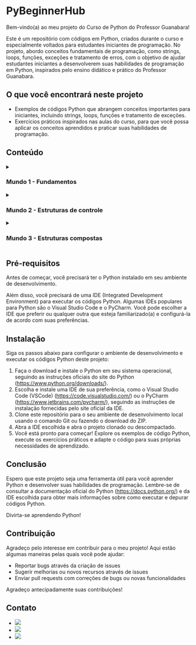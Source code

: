 <h1>PyBeginnerHub</h1>

<p>Bem-vindo(a) ao meu projeto do Curso de Python do Professor Guanabara!</p>
<p>Este é um repositório com códigos em Python, criados durante o curso e especialmente voltados para estudantes iniciantes de programação. No projeto, abordo conceitos fundamentais de programação, como strings, loops, funções, exceções e tratamento de erros, com o objetivo de ajudar estudantes iniciantes a desenvolverem suas habilidades de programação em Python, inspirados pelo ensino didático e prático do Professor Guanabara.</p>

<h2>O que você encontrará neste projeto</h2>

<ul>
  <li>Exemplos de códigos Python que abrangem conceitos importantes para iniciantes, incluindo strings, loops, funções e tratamento de exceções.</li>
  <li>Exercícios práticos inspirados nas aulas do curso, para que você possa aplicar os conceitos aprendidos e praticar suas habilidades de programação.</li>
</ul>

<h2>Conteúdo</h2>
<details>
  <summary><h3>Mundo 1 - Fundamentos</h3></summary>
  <ul>
    <li><details>
      <summary>Conhecendo a linguagem</summary>
      <ul>
        <li><a href="https://github.com/brunombs/Exercicios-Python/blob/main/Mundo%201/Aula%201-5%20-%20Conhecendo%20a%20linguagem/001 - Deixando tudo pronto.py">01 - Deixando tudo pronto</a></li>
        <li><a href="https://github.com/brunombs/Exercicios-Python/blob/main/Mundo%201/Aula%201-5%20-%20Conhecendo%20a%20linguagem/002 - Respondendo ao usuário.py">02 - Respondendo ao usuário</a></li>
      </ul>
    </details></li>
    <li><details>
      <summary>Primeiros passos</summary>
      <ul>
        <li><a href="https://github.com/brunombs/Exercicios-Python/tree/main/Mundo%201/Aula%206%20-%20Primeiros%20Passos/003 - Somando dois números.py">03 - Somando dois números</a></li>
        <li><a href="https://github.com/brunombs/Exercicios-Python/tree/main/Mundo%201/Aula%206%20-%20Primeiros%20Passos/004 - Dissecando uma variável.py">04 - Dissecando uma variável</a></li>
      </ul>
    </details></li>
    <li><details>
      <summary>Cálculos e operações</summary>
      <ul>
        <li><a href="https://github.com/brunombs/Exercicios-Python/blob/main/Mundo%201/Aula%207%20-%20Operadores%20aritm%C3%A9ticos/005 - Antecessor e sucessor.py">05 - Antecessor e sucessor</a></li>
        <li><a href="https://github.com/brunombs/Exercicios-Python/blob/main/Mundo%201/Aula%207%20-%20Operadores%20aritm%C3%A9ticos/006 - Dobro, triplo e raiz quadrada.py">06 - Dobro, triplo e raiz quadrada</a></li>
        <li><a href="https://github.com/brunombs/Exercicios-Python/blob/main/Mundo%201/Aula%207%20-%20Operadores%20aritm%C3%A9ticos/007 - Média aritmética.py">07 - Média aritmética</a></li>
        <li><a href="https://github.com/brunombs/Exercicios-Python/blob/main/Mundo%201/Aula%207%20-%20Operadores%20aritm%C3%A9ticos/008 - Conversor de medidas.py">08 - Conversor de medidas</a></li>
        <li><a href="https://github.com/brunombs/Exercicios-Python/blob/main/Mundo%201/Aula%207%20-%20Operadores%20aritm%C3%A9ticos/009 - Tabuada.py">09 - Tabuada</a></li>
        <li><a href="https://github.com/brunombs/Exercicios-Python/blob/main/Mundo%201/Aula%207%20-%20Operadores%20aritm%C3%A9ticos/010%20-%20Conversor%20de%20moedas.py">010 - Conversor de moedas</a></li>
        <li><a href="https://github.com/brunombs/Exercicios-Python/blob/main/Mundo%201/Aula%207%20-%20Operadores%20aritm%C3%A9ticos/011%20-%20Pintando%20parede.py">011 - Pintando parede</a></li>
        <li><a href="https://github.com/brunombs/Exercicios-Python/blob/main/Mundo%201/Aula%207%20-%20Operadores%20aritm%C3%A9ticos/012%20-%20Calculando%20descontos.py">012 - Calculando descontos</a></li>
        <li><a href="https://github.com/brunombs/Exercicios-Python/blob/main/Mundo%201/Aula%207%20-%20Operadores%20aritm%C3%A9ticos/013%20-%20Reajuste%20salarial.py">013 - Reajuste salarial</a></li>
        <li><a href="https://github.com/brunombs/Exercicios-Python/blob/main/Mundo%201/Aula%207%20-%20Operadores%20aritm%C3%A9ticos/014%20-%20Conversor%20de%20temperatura.py">014 - Conversor de temperaturas</a></li>
        <li><a href="https://github.com/brunombs/Exercicios-Python/blob/main/Mundo%201/Aula%207%20-%20Operadores%20aritm%C3%A9ticos/015%20-%20Aluguel%20de%20carro.py">015 - Aluguel de carros</a></li>
      </ul>
    </details></li>
    <li><details>
        <summary>Módulos</summary>
        <ul>
          <li><a href="https://github.com/brunombs/Exercicios-Python/blob/main/Mundo%201/Aula%208%20-%20Utilizando%20m%C3%B3dulos/016%20-%20Quebrando%20um%20n%C3%BAmero.py">016 - Quebrando um número</a></li>
          <li><a href="https://github.com/brunombs/Exercicios-Python/blob/main/Mundo%201/Aula%208%20-%20Utilizando%20m%C3%B3dulos/017%20-%20Catetos%20e%20hipotenusa.py">017 - Catetos e hipotenusa</a></li>
          <li><a href="https://github.com/brunombs/Exercicios-Python/blob/main/Mundo%201/Aula%208%20-%20Utilizando%20m%C3%B3dulos/018%20-%20Seno%2C%20cosseno%20e%20tangente.py">018 - Seno, cosseno e tangente</a></li>
          <li><a href="https://github.com/brunombs/Exercicios-Python/blob/main/Mundo%201/Aula%208%20-%20Utilizando%20m%C3%B3dulos/019%20-%20Sorteando%20um%20item%20da%20lista.py">019 - Sorteando um item na lista</a></li>
          <li><a href="https://github.com/brunombs/Exercicios-Python/blob/main/Mundo%201/Aula%208%20-%20Utilizando%20m%C3%B3dulos/020%20-%20Sorteando%20uma%20ordem%20na%20lista.py">020 - Sorteando uma ordem na lista</a></li>
            <li><a href="https://github.com/brunombs/Exercicios-Python/blob/main/Mundo%201/Aula%208%20-%20Utilizando%20m%C3%B3dulos/021%20-%20Tocando%20um%20MP3.py">021 - Tocando um MP3</a></li>
        </ul>
    </details></li>
    <li><details>
        <summary>Strings</summary>
        <ul>
          <li><a href="https://github.com/brunombs/Exercicios-Python/blob/main/Mundo%201/Aula%209%20-%20Manipulando%20strings/022%20-%20Analisador%20de%20textos.py">022 - Analisador de textos</a></li>
          <li><a href="https://github.com/brunombs/Exercicios-Python/blob/main/Mundo%201/Aula%209%20-%20Manipulando%20strings/023%20-%20Separando%20d%C3%ADgitos%20de%20um%20n%C3%BAmero.py">023 - Separando dígitos de um número</a></li>
          <li><a href="https://github.com/brunombs/Exercicios-Python/blob/main/Mundo%201/Aula%209%20-%20Manipulando%20strings/024%20-%20Verificando%20as%20primeiras%20letras%20de%20um%20texto.py">024 - Verificando as primeiras letras de um texto</a></li>
          <li><a href="https://github.com/brunombs/Exercicios-Python/blob/main/Mundo%201/Aula%209%20-%20Manipulando%20strings/025%20-%20Procurando%20uma%20string%20dentro%20de%20outra.py">025 - Procurando uma string dentro de outra</a></li>
          <li><a href="https://github.com/brunombs/Exercicios-Python/blob/main/Mundo%201/Aula%209%20-%20Manipulando%20strings/026%20-%20Primeira%20e%20%C3%BAltima%20ocorr%C3%AAncia%20de%20uma%20string.py">026 - Primeira e última ocorrência de uma string</a></li>
          <li><a href="https://github.com/brunombs/Exercicios-Python/blob/main/Mundo%201/Aula%209%20-%20Manipulando%20strings/027%20-%20Primeiro%20e%20%C3%BAltimo%20nome%20de%20uma%20pessoa.py">027 - Primeiro e último nome de uma pessoa</a></li>
        </ul>        
    </details></li>
    <li><details>
        <summary>Estruturas condicionais</summary>
        <ul>
          <li><a href="https://github.com/brunombs/Exercicios-Python/blob/main/Mundo%201/Aula%2010%20-%20Iniciando%20condi%C3%A7%C3%A3o/028%20-%20Jogo%20da%20Adivinha%C3%A7%C3%A3o%20v1.0.py">028 - Jogo da Adivinhação v1.0</a></li>
          <li><a href="https://github.com/brunombs/Exercicios-Python/blob/main/Mundo%201/Aula%2010%20-%20Iniciando%20condi%C3%A7%C3%A3o/029%20-%20Radar%20eletr%C3%B4nico.py">029 - Radar eletrônico</a></li>
          <li><a href="https://github.com/brunombs/Exercicios-Python/blob/main/Mundo%201/Aula%2010%20-%20Iniciando%20condi%C3%A7%C3%A3o/030%20-%20Par%20ou%20%C3%ADmpar%3F.py">030 - Par ou ímpar?</a></li>
          <li><a href="https://github.com/brunombs/Exercicios-Python/blob/main/Mundo%201/Aula%2010%20-%20Iniciando%20condi%C3%A7%C3%A3o/031%20-%20Custo%20da%20viagem.py">031 - Custo da viagem</a></li>
          <li><a href="https://github.com/brunombs/Exercicios-Python/blob/main/Mundo%201/Aula%2010%20-%20Iniciando%20condi%C3%A7%C3%A3o/032%20-%20Ano%20bissexto.py">032 - Ano bissexto</a></li>
          <li><a href="https://github.com/brunombs/Exercicios-Python/blob/main/Mundo%201/Aula%2010%20-%20Iniciando%20condi%C3%A7%C3%A3o/033%20-%20Maior%20e%20menor%20valores.py">033 - Maior e menor valores</a></li>
          <li><a href="https://github.com/brunombs/Exercicios-Python/blob/main/Mundo%201/Aula%2010%20-%20Iniciando%20condi%C3%A7%C3%A3o/034%20-%20Aumentos%20m%C3%BAltiplos.py">034 - Aumentos múltiplos</a></li>
          <li><a href="https://github.com/brunombs/Exercicios-Python/blob/main/Mundo%201/Aula%2010%20-%20Iniciando%20condi%C3%A7%C3%A3o/035%20-%20Analisando%20tri%C3%A2ngulo%20v1.0.py">035 - Analisando triângulo v1.0</a></li>
        </ul>              
    </details></li>
</details>
<details>
<summary><h3>Mundo 2 - Estruturas de controle</h3></summary>
    <ul>
      <li><details>
        <summary>Condições em Python (if, elif, else...)</summary>
        <ul>
          <li><a href="https://github.com/brunombs/Exercicios-Python/blob/main/Mundo%202/Aula%2012%20-%20Condi%C3%A7%C3%B5es%20aninhadas/036%20-%20Aprovando%20empr%C3%A9stimo.py">036 - Aprovando empréstimo</a></li>
          <li><a href="https://github.com/brunombs/Exercicios-Python/blob/main/Mundo%202/Aula%2012%20-%20Condi%C3%A7%C3%B5es%20aninhadas/037%20-%20Conversor%20de%20bases%20num%C3%A9ricas.py">037 - Conversor de bases numéricas</a></li>
          <li><a href="https://github.com/brunombs/Exercicios-Python/blob/main/Mundo%202/Aula%2012%20-%20Condi%C3%A7%C3%B5es%20aninhadas/038%20-%20Comparando%20n%C3%BAmeros.py">038 - Comparando números</a></li>
          <li><a href="https://github.com/brunombs/Exercicios-Python/blob/main/Mundo%202/Aula%2012%20-%20Condi%C3%A7%C3%B5es%20aninhadas/039%20-%20Alistamento%20militar.py">0039 - Alistamento militar</a></li>
          <li><a href="https://github.com/brunombs/Exercicios-Python/blob/main/Mundo%202/Aula%2012%20-%20Condi%C3%A7%C3%B5es%20aninhadas/040%20-%20Aquele%20cl%C3%A1ssico%20da%20m%C3%A9dia.py">040 - Aquele clássico da média</a></li>
          <li><a href="https://github.com/brunombs/Exercicios-Python/blob/main/Mundo%202/Aula%2012%20-%20Condi%C3%A7%C3%B5es%20aninhadas/041%20-%20Classificando%20atletas.py">041 - Classificando atletas</a></li>
          <li><a href="https://github.com/brunombs/Exercicios-Python/blob/main/Mundo%202/Aula%2012%20-%20Condi%C3%A7%C3%B5es%20aninhadas/042%20-%20Analisando%20tri%C3%A2ngulos%20v2.0.py">042 - Analisando triângulos v2.0</a></li>
          <li><a href="https://github.com/brunombs/Exercicios-Python/blob/main/Mundo%202/Aula%2012%20-%20Condi%C3%A7%C3%B5es%20aninhadas/043%20-%20%C3%8Dndice%20de%20Massa%20Corporal.py">043 - Índice de Massa Corporal</a></li>
          <li><a href="https://github.com/brunombs/Exercicios-Python/blob/main/Mundo%202/Aula%2012%20-%20Condi%C3%A7%C3%B5es%20aninhadas/044%20-%20Gerenciador%20de%20pagamentos.py">044 - Gerenciador de pagamentos</a></li>
          <li><a href="https://github.com/brunombs/Exercicios-Python/blob/main/Mundo%202/Aula%2012%20-%20Condi%C3%A7%C3%B5es%20aninhadas/045%20-%20GAME%20Pedra%20Papel%20e%20Tesoura.py">045 - GAME: Pedra, Papel e Tesoura</a></li>           
        </ul>
        </details></li>
        <li><details>
          <summary>Repetiçõe em Python (for)</summary>
          <ul>
            <li><a href="https://github.com/brunombs/Exercicios-Python/blob/main/Mundo%202/Aula%2013%20-%20Repeti%C3%A7%C3%B5es%20for/046%20-%20Contagem%20regressiva.py">046 - Contagem regressiva</a></li>
            <li><a href="https://github.com/brunombs/Exercicios-Python/blob/main/Mundo%202/Aula%2013%20-%20Repeti%C3%A7%C3%B5es%20for/047%20-%20Contagem%20de%20pares.py">047 - Contagem de pares</a></li>
            <li><a href="https://github.com/brunombs/Exercicios-Python/blob/main/Mundo%202/Aula%2013%20-%20Repeti%C3%A7%C3%B5es%20for/048%20-%20Soma%20%C3%ADmpares%20m%C3%BAltiplos%20de%20tr%C3%AAs.py">048 - Soma ímpares múltiplos de três</a></li>
            <li><a href="https://github.com/brunombs/Exercicios-Python/blob/main/Mundo%202/Aula%2013%20-%20Repeti%C3%A7%C3%B5es%20for/049%20-%20Tabuada%20v2.0.py">049 - Tabuada v2.0</a></li>
            <li><a href="https://github.com/brunombs/Exercicios-Python/blob/main/Mundo%202/Aula%2013%20-%20Repeti%C3%A7%C3%B5es%20for/050%20-%20Soma%20dos%20pares.py">050 - Soma dos pares</a></li>
            <li><a href="https://github.com/brunombs/Exercicios-Python/blob/main/Mundo%202/Aula%2013%20-%20Repeti%C3%A7%C3%B5es%20for/051%20-%20Progress%C3%A3o%20Aritm%C3%A9tica.py">051 - Progressão Aritmética</a></li>
            <li><a href="https://github.com/brunombs/Exercicios-Python/blob/main/Mundo%202/Aula%2013%20-%20Repeti%C3%A7%C3%B5es%20for/052%20-%20N%C3%BAmeros%20primos.py">052 - Números primos</a></li>
            <li><a href="https://github.com/brunombs/Exercicios-Python/blob/main/Mundo%202/Aula%2013%20-%20Repeti%C3%A7%C3%B5es%20for/053%20-%20Detector%20de%20pal%C3%ADndromo.py">053 - Detector de palíndromo</a></li>
            <li><a href="https://github.com/brunombs/Exercicios-Python/blob/main/Mundo%202/Aula%2013%20-%20Repeti%C3%A7%C3%B5es%20for/054%20-%20Grupo%20da%20maioridade.py">054 - Grupo da maioridade</a></li>
            <li><a href="https://github.com/brunombs/Exercicios-Python/blob/main/Mundo%202/Aula%2013%20-%20Repeti%C3%A7%C3%B5es%20for/055%20-%20Maior%20e%20menor%20da%20sequ%C3%AAncia.py">055 - Maior e menor da sequência</a></li>
            <li><a href="https://github.com/brunombs/Exercicios-Python/blob/main/Mundo%202/Aula%2013%20-%20Repeti%C3%A7%C3%B5es%20for/056%20-%20Analisador%20completo.py">056 - Analisador completo</a></li>
        </ul>        
        </details></li>
        <li><details>
        <summary>Repetições em Python (while)</summary>
        <ul>
            <li><a href="https://github.com/brunombs/Exercicios-Python/blob/main/Mundo%202/Aula%2014%20-%20Repeti%C3%A7%C3%B5es%20while/057%20-%20Valida%C3%A7%C3%A3o%20de%20dados.py">057 - Validação de dados</a></li>
            <li><a href="https://github.com/brunombs/Exercicios-Python/blob/main/Mundo%202/Aula%2014%20-%20Repeti%C3%A7%C3%B5es%20while/058%20-%20Jogo%20da%20adivinha%C3%A7%C3%A3o%20v2.0.py">058 - Jogo da adivinhação v2.0</a></li>
            <li><a href="https://github.com/brunombs/Exercicios-Python/blob/main/Mundo%202/Aula%2014%20-%20Repeti%C3%A7%C3%B5es%20while/059%20-%20Criando%20um%20menu%20de%20op%C3%A7%C3%B5es.py">059 - Criando um menu de opções</a></li>
            <li><a href="https://github.com/brunombs/Exercicios-Python/blob/main/Mundo%202/Aula%2014%20-%20Repeti%C3%A7%C3%B5es%20while/060%20-%20C%C3%A1lculo%20do%20fatorial.py">060 - Cálculo do fatorial</a></li>
            <li><a href="https://github.com/brunombs/Exercicios-Python/blob/main/Mundo%202/Aula%2014%20-%20Repeti%C3%A7%C3%B5es%20while/061%20-%20Progress%C3%A3o%20aritm%C3%A9tica%20v2.0.py">061 - Progressão aritmética v2.0</a></li>
            <li><a href="https://github.com/brunombs/Exercicios-Python/blob/main/Mundo%202/Aula%2014%20-%20Repeti%C3%A7%C3%B5es%20while/062%20-%20Super%20Progress%C3%A3o%20Aritm%C3%A9tica%20v3.0.py">062 - Super Progressão Aritmética v3.0</a></li>
            <li><a href="https://github.com/brunombs/Exercicios-Python/blob/main/Mundo%202/Aula%2014%20-%20Repeti%C3%A7%C3%B5es%20while/063%20-%20Sequ%C3%AAncia%20de%20Fibonacci%20v1.0.py">063 - Sequência de Fibonacci v1.0</a></li>
            <li><a href="https://github.com/brunombs/Exercicios-Python/blob/main/Mundo%202/Aula%2014%20-%20Repeti%C3%A7%C3%B5es%20while/064%20-%20Tratando%20v%C3%A1rios%20valores%20v1.0.py">064 - Tratando vários valores v1.0</a></li>
            <li><a href="https://github.com/brunombs/Exercicios-Python/blob/main/Mundo%202/Aula%2014%20-%20Repeti%C3%A7%C3%B5es%20while/065%20-%20Maior%20e%20menor%20valores.py">065 - Maior e menor valores</a></li>
            <li><a href="https://github.com/brunombs/Exercicios-Python/blob/main/Mundo%202/Aula%2014%20-%20Repeti%C3%A7%C3%B5es%20while/066%20-%20V%C3%A1rios%20n%C3%BAmeros%20com%20flag.py">066 - Vários números com flag</a></li>
            <li><a href="https://github.com/brunombs/Exercicios-Python/blob/main/Mundo%202/Aula%2014%20-%20Repeti%C3%A7%C3%B5es%20while/067%20-%20Tabuada%20v3.0.py">067 - Tabuada v3.0</a></li>
            <li><a href="https://github.com/brunombs/Exercicios-Python/blob/main/Mundo%202/Aula%2014%20-%20Repeti%C3%A7%C3%B5es%20while/068%20-%20Jogo%20do%20par%20ou%20%C3%ADmpar.py">068 - Jogo do par ou ímpar</a></li>    
            <li><a href="https://github.com/brunombs/Exercicios-Python/blob/main/Mundo%202/Aula%2014%20-%20Repeti%C3%A7%C3%B5es%20while/070%20-%20Estat%C3%ADstica%20de%20produtos.py">070 - Estatística de produtos</a></li>
            <li><a href="https://github.com/brunombs/Exercicios-Python/blob/main/Mundo%202/Aula%2014%20-%20Repeti%C3%A7%C3%B5es%20while/071.2%20-%20Simulador%20de%20caixa%20eletr%C3%B4nico.py">071- Simulador de caixa eletrônico</a></li>
        </ul>             
    </details></li>
</details>
<details>
<summary><h3>Mundo 3 - Estruturas compostas</h3></summary>
        <ul>
        <li><details>
            <summary>Tuplas</summary>
            <ul>
                <li><a href="https://github.com/brunombs/Exercicios-Python/blob/main/Mundo%203/Aula%2016%20-%20Tuplas/072%20-%20N%C3%BAmero%20por%20extenso.py">Exercício Python #072 - Número por extenso</a></li>
                <li><a href="https://github.com/brunombs/Exercicios-Python/blob/main/Mundo%203/Aula%2016%20-%20Tuplas/073%20-%20Tuplas%20com%20times%20de%20futebol.py">Exercício Python #073 - Tuplas com times de futebol</a></li>
                <li><a href="https://github.com/brunombs/Exercicios-Python/blob/main/Mundo%203/Aula%2016%20-%20Tuplas/074%20-%20Maior%20e%20menor%20valores%20em%20tupla.py">Exercício Python #074 - Maior e menor valores em tupla</a></li>
                <li><a href="https://github.com/brunombs/Exercicios-Python/blob/main/Mundo%203/Aula%2016%20-%20Tuplas/075%20-%20An%C3%A1lise%20de%20dados%20em%20uma%20tupla.py">Exercício Python #075 - Análise de dados em uma tupla</a></li>
                <li><a href="https://github.com/brunombs/Exercicios-Python/blob/main/Mundo%203/Aula%2016%20-%20Tuplas/076%20-%20Lista%20de%20pre%C3%A7os%20com%20tupla.py">Exercício Python #076 - Lista de preços com tupla</a></li>
                <li><a href="https://github.com/brunombs/Exercicios-Python/blob/main/Mundo%203/Aula%2016%20-%20Tuplas/077%20-%20Contando%20vogais%20em%20tupla.py">Exercício Python #077 - Contando vogais em tupla</a></li>
            </ul>            
            </details></li>
            <li><details>
            <summary>Listas</summary>
            <ul>
                <li><a href="https://github.com/brunombs/Exercicios-Python/blob/main/Mundo%203/Aula%2017%20-%20Listas/078%20-%20Maior%20e%20menor%20valores%20na%20lista.py">Exercício Python #078 - Maior e menor valores na lista</a></li>
                <li><a href="https://github.com/brunombs/Exercicios-Python/blob/main/Mundo%203/Aula%2017%20-%20Listas/079%20-%20Valores%20%C3%BAnicos%20em%20uma%20lista.py">Exercício Python #079 - Valores únicos em uma lista</a></li>
                <li><a href="https://github.com/brunombs/Exercicios-Python/blob/main/Mundo%203/Aula%2017%20-%20Listas/080%20-%20Lista%20ordenada%20sem%20repeti%C3%A7%C3%B5es.py">Exercício Python #080 - Lista ordenada sem repetições</a></li>
                <li><a href="https://github.com/brunombs/Exercicios-Python/blob/main/Mundo%203/Aula%2017%20-%20Listas/081%20-%20Extraindo%20dados%20de%20uma%20lista.py">Exercício Python #081 - Extraindo dados de uma lista</a></li>
                <li><a href="https://github.com/brunombs/Exercicios-Python/blob/main/Mundo%203/Aula%2017%20-%20Listas/082%20-%20Dividindo%20valores%20em%20v%C3%A1rias%20listas.py">Exercício Python #082 - Dividindo valores em várias listas</a></li>
                <li><a href="https://github.com/brunombs/Exercicios-Python/blob/main/Mundo%203/Aula%2017%20-%20Listas/083%20-%20Validando%20express%C3%B5es%20matem%C3%A1ticas.py">Exercício Python #083 - Validando expressões matemáticas</a></li>
            </ul>                 
            </details></li>
            <li><details>
            <summary>Listas v2</summary>
            <ul>
                <li><a href="https://github.com/brunombs/Exercicios-Python/blob/main/Mundo%203/Aula%2018%20-%20Listas%20v2/084%20-%20Lista%20composta%20e%20an%C3%A1lise%20de%20dados.py">Exercício Python #084 - Lista composta e análise de dados</a></li>
                <li><a href="https://github.com/brunombs/Exercicios-Python/blob/main/Mundo%203/Aula%2018%20-%20Listas%20v2/085%20-%20Listas%20com%20pares%20e%20%C3%ADmpares.py">Exercício Python #085 - Listas com pares e ímpares</a></li>
                <li><a href="https://github.com/brunombs/Exercicios-Python/blob/main/Mundo%203/Aula%2018%20-%20Listas%20v2/086%20-%20Matrix%20em%20Python.py">Exercício Python #086 - Matrix em Python</a></li>
                <li><a href="https://github.com/brunombs/Exercicios-Python/blob/main/Mundo%203/Aula%2018%20-%20Listas%20v2/087%20-%20Mais%20sobre%20matriz%20em%20Python.py">Exercício Python #087 - Mais sobre matriz em Python</a></li>
                <li><a href="https://github.com/brunombs/Exercicios-Python/blob/main/Mundo%203/Aula%2018%20-%20Listas%20v2/088%20-%20Palpites%20para%20a%20Mega-Sena.py">Exercício Python #088 - Palpites para a Mega-Sena</a></li>
                <li><a href="https://github.com/brunombs/Exercicios-Python/blob/main/Mundo%203/Aula%2018%20-%20Listas%20v2/089%20-%20Boletim%20com%20listas%20compostas.py">Exercício Python #089 - Boletim com listas compostas</a></li>
            </ul>                      
        </details></li>
        <li><details>
            <summary>Dicionários</summary>
            <ul>
                <li><a href="https://github.com/brunombs/Exercicios-Python/blob/main/Mundo%203/Aula%2019%20-%20Dicion%C3%A1rios/090%20-%20Dicion%C3%A1rio%20em%20Python.py">Exercício Python #090 - Dicionário em Python</a></li>
                <li><a href="https://github.com/brunombs/Exercicios-Python/blob/main/Mundo%203/Aula%2019%20-%20Dicion%C3%A1rios/091%20-%20Jogo%20de%20dados%20em%20Python.py">Exercício Python #091 - Jogo de dados em Python</a></li>
                <li><a href="https://github.com/brunombs/Exercicios-Python/blob/main/Mundo%203/Aula%2019%20-%20Dicion%C3%A1rios/092%20-%20Cadastro%20de%20trabalhador%20em%20Python.py">Exercício Python #092 - Cadastro de trabalhador em Python</a></li>
                <li><a href="https://github.com/brunombs/Exercicios-Python/blob/main/Mundo%203/Aula%2019%20-%20Dicion%C3%A1rios/093%20-%20Cadastro%20de%20jogador%20de%20futebol.py">Exercício Python #093 - Cadastro de jogador de futebol</a></li>
                <li><a href="https://github.com/brunombs/Exercicios-Python/blob/main/Mundo%203/Aula%2019%20-%20Dicion%C3%A1rios/094%20-%20Unindo%20dicion%C3%A1rios%20e%20listas.py">Exercício Python #094 - Unindo dicionários e listas</a></li>
                <li><a href="https://github.com/brunombs/Exercicios-Python/blob/main/Mundo%203/Aula%2019%20-%20Dicion%C3%A1rios/095%20-%20Aprimorando%20dicion%C3%A1rios.py">Exercício Python #095 - Aprimorando dicionários</a></li>
            </ul>                               
        </details></li>
        <li><details>
            <summary>Funções</summary>
            <ul>
                <li><a href="https://github.com/brunombs/Exercicios-Python/blob/main/Mundo%203/Aula%2020%20-%20Fun%C3%A7%C3%B5es/096%20-%20Fun%C3%A7%C3%A3o%20que%20calcula%20%C3%A1rea.py">Exercício Python #096 - Função que calcula área</a></li>
                <li><a href="https://github.com/brunombs/Exercicios-Python/blob/main/Mundo%203/Aula%2020%20-%20Fun%C3%A7%C3%B5es/097%20-%20Um%20print%20especial.py">Exercício Python #097 - Um print especial</a></li>
                <li><a href="https://github.com/brunombs/Exercicios-Python/blob/main/Mundo%203/Aula%2020%20-%20Fun%C3%A7%C3%B5es/098%20-%20Fun%C3%A7%C3%A3o%20de%20contador.py">Exercício Python #098 - Função de contador</a></li>
                <li><a href="https://github.com/brunombs/Exercicios-Python/blob/main/Mundo%203/Aula%2020%20-%20Fun%C3%A7%C3%B5es/099%20-%20Fun%C3%A7%C3%A3o%20que%20descobre%20o%20maior.py">Exercício Python #099 - Função que descobre o maior</a></li>
                <li><a href="https://github.com/brunombs/Exercicios-Python/blob/main/Mundo%203/Aula%2020%20-%20Fun%C3%A7%C3%B5es/100%20-%20Fun%C3%A7%C3%B5es%20para%20sortear%20e%20somar.py">Exercício Python #100 - Funções para sortear e somar</a></li>
            </ul>             
        </details></li>
        <li><details>
            <summary>Funções v2</summary>
            <ul>
                <li><a href="https://github.com/brunombs/Exercicios-Python/blob/main/Mundo%203/Aula%2021%20-%20Fun%C3%A7%C3%B5es%20v2/101%20-%20Fun%C3%A7%C3%B5es%20para%20vota%C3%A7%C3%A3o.py">Exercício Python #101 - Funções para votação</a></li>
                <li><a href="https://github.com/brunombs/Exercicios-Python/blob/main/Mundo%203/Aula%2021%20-%20Fun%C3%A7%C3%B5es%20v2/102%20-%20Fun%C3%A7%C3%A3o%20para%20fatorial.py">Exercício Python #102 - Função para fatorial</a></li>
                <li><a href="https://github.com/brunombs/Exercicios-Python/blob/main/Mundo%203/Aula%2021%20-%20Fun%C3%A7%C3%B5es%20v2/103%20-%20Ficha%20do%20jogador.py">Exercício Python #103 - Ficha do jogador</a></li>
                <li><a href="https://github.com/brunombs/Exercicios-Python/blob/main/Mundo%203/Aula%2021%20-%20Fun%C3%A7%C3%B5es%20v2/104%20-%20Validando%20entrada%20de%20dados%20em%20Python.py">Exercício Python #104 - Validando entrada de dados em Python</a></li>
                <li><a href="https://github.com/brunombs/Exercicios-Python/blob/main/Mundo%203/Aula%2021%20-%20Fun%C3%A7%C3%B5es%20v2/105%20-%20Analisando%20e%20gerando%20dicion%C3%A1rios.py">Exercício Python #105 - Analisando e gerando dicionários</a></li>
                <li><a href="https://github.com/brunombs/Exercicios-Python/blob/main/Mundo%203/Aula%2021%20-%20Fun%C3%A7%C3%B5es%20v2/106%20-%20Sistema%20interativo%20de%20ajuda%20em%20Python.py">Exercício Python #106 - Sistema interativo de ajuda em Python</a></li>
              </ul>                         
        </details></li>
        <li><details>
            <summary>Modularização em Python</summary>
            <ul>
                <li><a href="https://github.com/brunombs/Exercicios-Python/blob/main/Mundo%203/Aula%2022%20-%20M%C3%B3dulos%20e%20pacotes/107%20-%20Exercitando%20m%C3%B3dulos%20em%20Python.py">Exercício Python #107 - Exercitando módulos em Python</a></li>
                <li><a href="https://github.com/brunombs/Exercicios-Python/blob/main/Mundo%203/Aula%2022%20-%20M%C3%B3dulos%20e%20pacotes/108%20-%20Formatando%20moedas%20em%20Python.py">Exercício Python #108 - Formatando moedas em Python</a></li>
                <li><a href="https://github.com/brunombs/Exercicios-Python/blob/main/Mundo%203/Aula%2022%20-%20M%C3%B3dulos%20e%20pacotes/109%20-%20Formatando%20moedas%20em%20Python.py">Exercício Python #109 - Formatando moedas em Python</a></li>
                <li><a href="https://github.com/brunombs/Exercicios-Python/blob/main/Mundo%203/Aula%2022%20-%20M%C3%B3dulos%20e%20pacotes/110%20-%20Reduzindo%20ainda%20mais%20seu%20programa.py">Exercício Python #110 - Reduzindo ainda mais seu programa</a></li>
                <li><a href="https://github.com/brunombs/Exercicios-Python/blob/main/Mundo%203/Aula%2022%20-%20M%C3%B3dulos%20e%20pacotes/111%20-%20Transformando%20m%C3%B3dulos%20em%20pacotes.py">Exercício Python #111 - Transformando módulos em pacotes</a></li>
                <li><a href="https://github.com/brunombs/Exercicios-Python/blob/main/Mundo%203/Aula%2022%20-%20M%C3%B3dulos%20e%20pacotes/112%20-%20Entrada%20de%20dados%20monet%C3%A1rios.py">Exercício Python #112 - Entrada de dados monetários</a></li>
              </ul>                    
        </details></li>
        <li><details>
            <summary>Tratamento de erros em Python</summary>
            <ul>
                <li><a href="https://github.com/brunombs/Exercicios-Python/blob/main/Mundo%203/Aula%2023%20-%20Tratamento%20de%20erros%20e%20exce%C3%A7%C3%B5es/113%20-%20Fun%C3%A7%C3%B5es%20aprofundadas%20em%20Python.py">Exercício Python #113 - Funções aprofundadas em Python</a></li>
                <li><a href="https://github.com/brunombs/Exercicios-Python/blob/main/Mundo%203/Aula%2023%20-%20Tratamento%20de%20erros%20e%20exce%C3%A7%C3%B5es/114%20-%20Site%20est%C3%A1%20acess%C3%ADvel%3F.py">Exercício Python #114 - Site está acessível?</a></li>
                <li><a href="https://github.com/brunombs/Exercicios-Python/blob/main/Mundo%203/Aula%2023%20-%20Tratamento%20de%20erros%20e%20exce%C3%A7%C3%B5es/115a%20-%20Criando%20um%20menu%20em%20Python.py">Exercício Python #115a - Criando um menu em Python</a></li>
                <li><a href="https://github.com/brunombs/Exercicios-Python/blob/main/Mundo%203/Aula%2023%20-%20Tratamento%20de%20erros%20e%20exce%C3%A7%C3%B5es/115b%20-%20Criando%20um%20menu%20em%20Python.py">Exercício Python #115b - Criando um menu em Python</a></li>
                <li><a href="https://github.com/brunombs/Exercicios-Python/blob/main/Mundo%203/Aula%2023%20-%20Tratamento%20de%20erros%20e%20exce%C3%A7%C3%B5es/115c%20-%20Finalizando%20o%20projeto.py">Exercício Python #115c - Finalizando o projeto</a></li>
              </ul>                     
        </details></li>
</details>
      
      
<h2>Pré-requisitos</h2>

<p>Antes de começar, você precisará ter o Python instalado em seu ambiente de desenvolvimento.</p>

<p>Além disso, você precisará de uma IDE (Integrated Development Environment) para executar os códigos Python. Algumas IDEs populares para Python são o Visual Studio Code e o PyCharm. Você pode escolher a IDE que preferir ou qualquer outra que esteja familiarizado(a) e configurá-la de acordo com suas preferências.</p>

<h2>Instalação</h2>

<p>Siga os passos abaixo para configurar o ambiente de desenvolvimento e executar os códigos Python deste projeto:</p>

<ol>
  <li>Faça o download e instale o Python em seu sistema operacional, seguindo as instruções oficiais do site do Python (<a href="https://www.python.org/downloads/">https://www.python.org/downloads/</a>).</li>
  <li>Escolha e instale uma IDE de sua preferência, como o Visual Studio Code (VSCode) (<a href="https://code.visualstudio.com/">https://code.visualstudio.com/</a>) ou o PyCharm (<a href="https://www.jetbrains.com/pycharm/">https://www.jetbrains.com/pycharm/</a>), seguindo as instruções de instalação fornecidas pelo site oficial da IDE.</li>
  <li>Clone este repositório para o seu ambiente de desenvolvimento local usando o comando Git ou fazendo o download do ZIP.</li>
  <li>Abra a IDE escolhida e abra o projeto clonado ou descompactado.</li>
  <li>Você está pronto para começar! Explore os exemplos de código Python, execute os exercícios práticos e adapte o código para suas próprias necessidades de aprendizado.</li>
</ol>

<h2>Conclusão</h2>

<p>Espero que este projeto seja uma ferramenta útil para você aprender Python e desenvolver suas habilidades de programação. Lembre-se de consultar a documentação oficial do Python (<a href="https://docs.python.org/">https://docs.python.org/</a>) e da IDE escolhida para obter mais informações sobre como executar e depurar códigos Python.</p>

<p>Divirta-se aprendendo Python!</p>

<h2>Contribuição</h2>
<p>Agradeço pelo interesse em contribuir para o meu projeto! Aqui estão algumas maneiras pelas quais você pode ajudar:</p>
<ul>
  <li>Reportar bugs através da criação de issues</li>
  <li>Sugerir melhorias ou novos recursos através de issues</li>
  <li>Enviar pull requests com correções de bugs ou novas funcionalidades</li>
</ul>
<p>Agradeço antecipadamente suas contribuições!</p>

<h2>Contato</h2>
<ul>
  <li><a href = "mailto:brunodevs00@gmail.com"><img src="https://img.shields.io/badge/-Gmail-%23333?style=for-the-badge&logo=gmail&logoColor=white"    target="_blank"></a></li>
  <li><a href="https://www.linkedin.com/in/brunombarreto/" target="_blank"><img src="https://img.shields.io/badge/-LinkedIn-%230077B5?style=for-the-badge&logo=linkedin&logoColor=white" target="_blank"></a></li>
  <li><a href="https://www.instagram.com/codingbybruno/" target="_blank"><img src="https://camo.githubusercontent.com/acaa286597b43c96dc02b69b90de15a65c52063e31835b763a061cc815f64bac/68747470733a2f2f696d672e736869656c64732e696f2f62616467652f2d496e7374616772616d2d2532334534343035463f7374796c653d666f722d7468652d6261646765266c6f676f3d696e7374616772616d266c6f676f436f6c6f723d7768697465" target="_blank"></a></li>
</ul>
